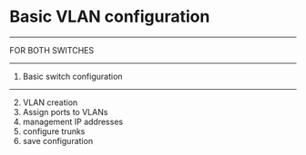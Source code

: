 # Basic VLAN configuration

******************************
FOR BOTH SWITCHES
******************************
1. Basic switch configuration

******************************
2. VLAN creation
3. Assign ports to VLANs
4. management IP addresses
5. configure trunks
6. save configuration


